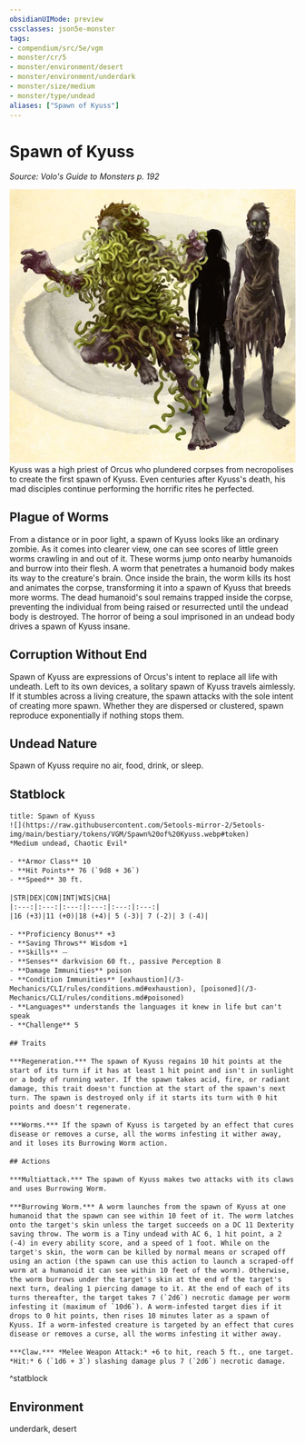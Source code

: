 ```yaml
---
obsidianUIMode: preview
cssclasses: json5e-monster
tags:
- compendium/src/5e/vgm
- monster/cr/5
- monster/environment/desert
- monster/environment/underdark
- monster/size/medium
- monster/type/undead
aliases: ["Spawn of Kyuss"]
---
```

# Spawn of Kyuss
*Source: Volo's Guide to Monsters p. 192*  

![](https://raw.githubusercontent.com/5etools-mirror-2/5etools-img/main/bestiary/VGM/Spawn%20of%20Kyuss.webp#right)  
Kyuss was a high priest of Orcus who plundered corpses from necropolises to create the first spawn of Kyuss. Even centuries after Kyuss's death, his mad disciples continue performing the horrific rites he perfected.

## Plague of Worms

From a distance or in poor light, a spawn of Kyuss looks like an ordinary zombie. As it comes into clearer view, one can see scores of little green worms crawling in and out of it. These worms jump onto nearby humanoids and burrow into their flesh. A worm that penetrates a humanoid body makes its way to the creature's brain. Once inside the brain, the worm kills its host and animates the corpse, transforming it into a spawn of Kyuss that breeds more worms. The dead humanoid's soul remains trapped inside the corpse, preventing the individual from being raised or resurrected until the undead body is destroyed. The horror of being a soul imprisoned in an undead body drives a spawn of Kyuss insane.

## Corruption Without End

Spawn of Kyuss are expressions of Orcus's intent to replace all life with undeath. Left to its own devices, a solitary spawn of Kyuss travels aimlessly. If it stumbles across a living creature, the spawn attacks with the sole intent of creating more spawn. Whether they are dispersed or clustered, spawn reproduce exponentially if nothing stops them.

## Undead Nature

Spawn of Kyuss require no air, food, drink, or sleep.


## Statblock

```ad-statblock
title: Spawn of Kyuss
![](https://raw.githubusercontent.com/5etools-mirror-2/5etools-img/main/bestiary/tokens/VGM/Spawn%20of%20Kyuss.webp#token)
*Medium undead, Chaotic Evil*

- **Armor Class** 10 
- **Hit Points** 76 (`9d8 + 36`) 
- **Speed** 30 ft.

|STR|DEX|CON|INT|WIS|CHA|
|:---:|:---:|:---:|:---:|:---:|:---:|
|16 (+3)|11 (+0)|18 (+4)| 5 (-3)| 7 (-2)| 3 (-4)|

- **Proficiency Bonus** +3
- **Saving Throws** Wisdom +1
- **Skills** ⏤
- **Senses** darkvision 60 ft., passive Perception 8
- **Damage Immunities** poison
- **Condition Immunities** [exhaustion](/3-Mechanics/CLI/rules/conditions.md#exhaustion), [poisoned](/3-Mechanics/CLI/rules/conditions.md#poisoned)
- **Languages** understands the languages it knew in life but can't speak
- **Challenge** 5

## Traits

***Regeneration.*** The spawn of Kyuss regains 10 hit points at the start of its turn if it has at least 1 hit point and isn't in sunlight or a body of running water. If the spawn takes acid, fire, or radiant damage, this trait doesn't function at the start of the spawn's next turn. The spawn is destroyed only if it starts its turn with 0 hit points and doesn't regenerate.

***Worms.*** If the spawn of Kyuss is targeted by an effect that cures disease or removes a curse, all the worms infesting it wither away, and it loses its Burrowing Worm action.

## Actions

***Multiattack.*** The spawn of Kyuss makes two attacks with its claws and uses Burrowing Worm.

***Burrowing Worm.*** A worm launches from the spawn of Kyuss at one humanoid that the spawn can see within 10 feet of it. The worm latches onto the target's skin unless the target succeeds on a DC 11 Dexterity saving throw. The worm is a Tiny undead with AC 6, 1 hit point, a 2 (-4) in every ability score, and a speed of 1 foot. While on the target's skin, the worm can be killed by normal means or scraped off using an action (the spawn can use this action to launch a scraped-off worm at a humanoid it can see within 10 feet of the worm). Otherwise, the worm burrows under the target's skin at the end of the target's next turn, dealing 1 piercing damage to it. At the end of each of its turns thereafter, the target takes 7 (`2d6`) necrotic damage per worm infesting it (maximum of `10d6`). A worm-infested target dies if it drops to 0 hit points, then rises 10 minutes later as a spawn of Kyuss. If a worm-infested creature is targeted by an effect that cures disease or removes a curse, all the worms infesting it wither away.

***Claw.*** *Melee Weapon Attack:* +6 to hit, reach 5 ft., one target. *Hit:* 6 (`1d6 + 3`) slashing damage plus 7 (`2d6`) necrotic damage.
```
^statblock

## Environment

underdark, desert